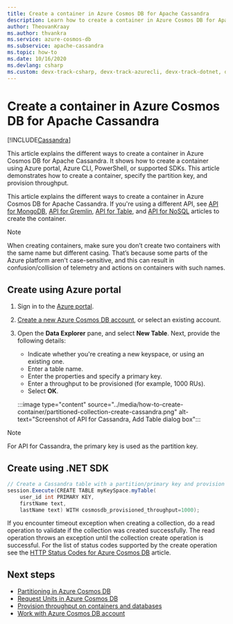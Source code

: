 ```yaml
---
title: Create a container in Azure Cosmos DB for Apache Cassandra
description: Learn how to create a container in Azure Cosmos DB for Apache Cassandra by using Azure portal, .NET, Java, Python, Node.js, and other SDKs.
author: TheovanKraay
ms.author: thvankra
ms.service: azure-cosmos-db
ms.subservice: apache-cassandra
ms.topic: how-to
ms.date: 10/16/2020
ms.devlang: csharp
ms.custom: devx-track-csharp, devx-track-azurecli, devx-track-dotnet, devx-track-extended-java, devx-track-python
---
```


# Create a container in Azure Cosmos DB for Apache Cassandra
[!INCLUDE[Cassandra](../includes/appliesto-cassandra.md)]

This article explains the different ways to create a container in Azure Cosmos DB for Apache Cassandra. It shows how to create a container using Azure portal, Azure CLI, PowerShell, or supported SDKs. This article demonstrates how to create a container, specify the partition key, and provision throughput.

This article explains the different ways to create a container in Azure Cosmos DB for Apache Cassandra. If you're using a different API, see [API for MongoDB](../mongodb/how-to-create-container.md), [API for Gremlin](../gremlin/how-to-create-container.md), [API for Table](../table/how-to-create-container.md), and [API for NoSQL](../how-to-create-container.md) articles to create the container.

> [!NOTE]
> When creating containers, make sure you don’t create two containers with the same name but different casing. That’s because some parts of the Azure platform aren't case-sensitive, and this can result in confusion/collision of telemetry and actions on containers with such names.

## <a id="portal-cassandra"></a>Create using Azure portal

1. Sign in to the [Azure portal](https://portal.azure.com/).

1. [Create a new Azure Cosmos DB account](manage-data-dotnet.md#create-a-database-account), or select an existing account.

1. Open the **Data Explorer** pane, and select **New Table**. Next, provide the following details:

   * Indicate whether you're creating a new keyspace, or using an existing one.
   * Enter a table name.
   * Enter the properties and specify a primary key.
   * Enter a throughput to be provisioned (for example, 1000 RUs).
   * Select **OK**.

    :::image type="content" source="../media/how-to-create-container/partitioned-collection-create-cassandra.png" alt-text="Screenshot of API for Cassandra, Add Table dialog box":::

> [!NOTE]
> For API for Cassandra, the primary key is used as the partition key.

## <a id="dotnet-cassandra"></a>Create using .NET SDK

```csharp
// Create a Cassandra table with a partition/primary key and provision 1000 RU/s throughput.
session.Execute(CREATE TABLE myKeySpace.myTable(
    user_id int PRIMARY KEY,
    firstName text,
    lastName text) WITH cosmosdb_provisioned_throughput=1000);
```

If you encounter timeout exception when creating a collection, do a read operation to validate if the collection was created successfully. The read operation throws an exception until the collection create operation is successful. For the list of status codes supported by the create operation see the [HTTP Status Codes for Azure Cosmos DB](/rest/api/cosmos-db/http-status-codes-for-cosmosdb) article.

## Next steps

* [Partitioning in Azure Cosmos DB](../partitioning-overview.md)
* [Request Units in Azure Cosmos DB](../request-units.md)
* [Provision throughput on containers and databases](../set-throughput.md)
* [Work with Azure Cosmos DB account](../resource-model.md)
